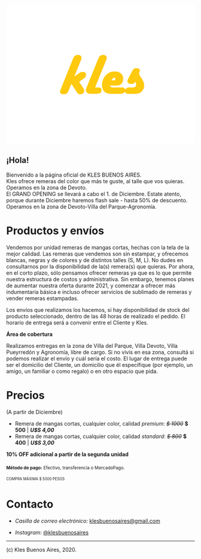  ![Image](https://github.com/klesbuenosaires/klesbuenosaires/blob/main/revtex%20(2).png?raw=true)
 
## ¡Hola!  
Bienvenido a la página oficial de KLES BUENOS AIRES.  
Kles ofrece remeras del color que más te guste, al talle que vos quieras.  
Operamos en la zona de Devoto.  
El GRAND OPENING se llevará a cabo el 1. de Diciembre. Estate atento, porque durante Diciembre haremos flash sale - hasta 50% de descuento. Operamos en la zona de Devoto-Villa del Parque-Agronomía.  

# Productos y envíos

Vendemos por unidad remeras de mangas cortas, hechas con la tela de la mejor calidad. Las remeras que vendemos son sin estampar, y ofrecemos blancas, negras y de colores y de distintos talles (S, M, L). No dudes en consultarnos por la disponibilidad de la(s) remera(s) que quieras. Por ahora, en el corto plazo, sólo pensamos ofrecer remeras ya que es lo que permite nuestra estructura de costos y administrativa. Sin embargo, tenemos planes de aumentar nuestra oferta durante 2021, y comenzar a ofrecer más indumentaria básica e incluso ofrecer servicios de sublimado de remeras y vender remeras estampadas.

Los envíos que realizamos los hacemos, si hay disponibilidad de stock del producto seleccionado, dentro de las 48 horas de realizado el pedido. El horario de entrega será a convenir entre el Cliente y Kles. 

**Área de cobertura**  

Realizamos entregas en la zona de Villa del Parque, Villa Devoto, Villa Pueyrredón y Agronomía, libre de cargo. Si no vivís en esa zona, consultá si podemos realizar el envío y cuál sería el costo. El lugar de entrega puede ser el domicilio del Cliente, un domicilio que él especifique (por ejemplo, un amigo, un familiar o como regalo) o en otro espacio que pida.

# Precios
(A partir de Diciembre)
- Remera de mangas cortas, cualquier color, calidad _premium_: *~~$ 1000~~* **$ 500** | ***U$S 4,00***
- Remera de mangas cortas, cualquier color, calidad _standard_: *~~$ 800~~* **$ 400** | ***U$S 3,00***  

**10% OFF adicional a partir de la segunda unidad**  

<sub>**Método de pago:** Efectivo, transferencia o MercadoPago.</sub>

<sub><sup>COMPRA MÁXIMA $ 5000 PESOS</sup></sub>

# Contacto  

- _Casilla de correo electrónico:_ klesbuenosaires@gmail.com

- _Instagram:_ [@klesbuenosaires](http://www.instagram.com/klesbuenosaires)  

________________________________________________________________  

(c) Kles Buenos Aires, 2020. 
